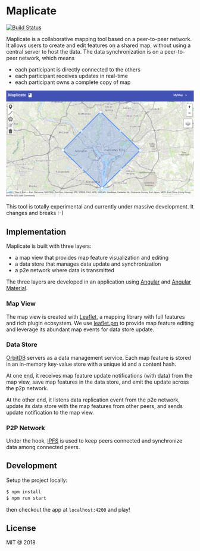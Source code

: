 # Maplicate

[![Build Status](https://travis-ci.org/Maplicate/maplicate-editor.svg?branch=master)](https://travis-ci.org/Maplicate/maplicate-editor)

Maplicate is a collaborative mapping tool based on a peer-to-peer network. It allows users to create and edit features on a shared map, without using a central server to host the data. The data synchronization is on a peer-to-peer network, which means

- each participant is directly connected to the others
- each participant receives updates in real-time
- each participant owns a complete copy of map

![preview](image/preview.png)

This tool is totally experimental and currently under massive development. It changes and breaks :-)

## Implementation

Maplicate is built with three layers:

- a map view that provides map feature visualization and editing
- a data store that manages data update and synchronization
- a p2e network where data is transmitted

The three layers are developed in an application using [Angular](https://angular.io) and [Angular Material](https://material.angular.io/).

### Map View

The map view is created with [Leaflet](https://leafletjs.com/), a mapping library with full features and rich plugin ecosystem. We use [leaflet.pm](https://github.com/codeofsumit/leaflet.pm/issues) to provide map feature editing and leverage its abundant map events for data store update.

### Data Store

[OrbitDB](https://github.com/orbitdb/orbit-db) servers as a data management service. Each map feature is stored in an in-memory key-value store with a unique id and a content hash.

At one end, it receives map feature update notifications (with data) from the map view, save map features in the data store, and emit the update across the p2p network.

At the other end, it listens data replication event from the p2e network, update its data store with the map features from other peers, and sends update notification to the map view.

### P2P Network

Under the hook, [IPFS](https://ipfs.io/) is used to keep peers connected and synchronize data among connected peers.

## Development

Setup the project locally:

```bash
$ npm install
$ npm run start
```

then checkout the app at `localhost:4200` and play!

## License

MIT @ 2018
